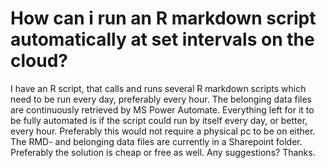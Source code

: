 
# How can i run an R markdown script automatically at set intervals on the cloud?

I have an R script, that calls and runs several R markdown scripts which need to be run every day, preferably every hour. The belonging data files are continuously retrieved by MS Power Automate. Everything left for it to be fully automated is if the script could run by itself every day, or better, every hour. Preferably this would not require a physical pc to be on either. The RMD- and belonging data files are currently in a Sharepoint folder. Preferably the solution is cheap or free as well. Any suggestions?
Thanks.

        